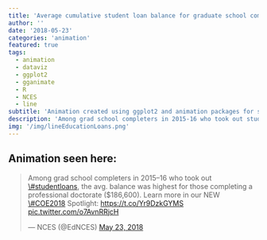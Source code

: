 ```yaml
---
title: 'Average cumulative student loan balance for graduate school completers, by degree type: Selected years, 2000-2016'
author: ''
date: '2018-05-23'
categories: 'animation'
featured: true
tags:
  - animation
  - dataviz
  - ggplot2
  - gganimate
  - R
  - NCES
  - line
subtitle: 'Animation created using ggplot2 and animation packages for social media distribution'
description: 'Among grad school completers in 2015-16 who took out student loans, the avgerage balance was highest for those completing a professional doctorate ($186,600).'
img: '/img/lineEducationLoans.png'
---
```


## Animation seen here:

<blockquote class="twitter-tweet" data-lang="en">
<p lang="en" dir="ltr">
Among grad school completers in 2015–16 who took out
<a href="https://twitter.com/hashtag/studentloans?src=hash&amp;ref_src=twsrc%5Etfw">\#studentloans</a>,
the avg. balance was highest for those completing a professional
doctorate ($186,600). Learn more in our NEW
<a href="https://twitter.com/hashtag/COE2018?src=hash&amp;ref_src=twsrc%5Etfw">\#COE2018</a>
Spotlight: <a href="https://t.co/Yr9DzkGYMS">https://t.co/Yr9DzkGYMS</a>
<a href="https://t.co/o7AvnRRjcH">pic.twitter.com/o7AvnRRjcH</a>
</p>
— NCES (@EdNCES)
<a href="https://twitter.com/EdNCES/status/999323515215020034?ref_src=twsrc%5Etfw">May
23, 2018</a>
</blockquote>
